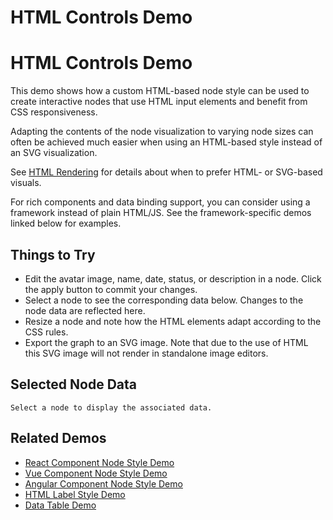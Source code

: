 <!--
 //////////////////////////////////////////////////////////////////////////////
 // @license
 // This file is part of yFiles for HTML 2.6.
 // Use is subject to license terms.
 //
 // Copyright (c) 2000-2023 by yWorks GmbH, Vor dem Kreuzberg 28,
 // 72070 Tuebingen, Germany. All rights reserved.
 //
 //////////////////////////////////////////////////////////////////////////////
-->
# HTML Controls Demo

# HTML Controls Demo

This demo shows how a custom HTML-based node style can be used to create interactive nodes that use HTML input elements and benefit from CSS responsiveness.

Adapting the contents of the node visualization to varying node sizes can often be achieved much easier when using an HTML-based style instead of an SVG visualization.

See [HTML Rendering](https://docs.yworks.com/yfileshtml/#/dguide/advanced-html_rendering) for details about when to prefer HTML- or SVG-based visuals.

For rich components and data binding support, you can consider using a framework instead of plain HTML/JS. See the framework-specific demos linked below for examples.

## Things to Try

- Edit the avatar image, name, date, status, or description in a node. Click the apply button to commit your changes.
- Select a node to see the corresponding data below. Changes to the node data are reflected here.
- Resize a node and note how the HTML elements adapt according to the CSS rules.
- Export the graph to an SVG image. Note that due to the use of HTML this SVG image will not render in standalone image editors.

## Selected Node Data

```
Select a node to display the associated data.
```

## Related Demos

- [React Component Node Style Demo](../../../demos-ts/style/react-component-node-style/README.html)
- [Vue Component Node Style Demo](../../../demos-ts/style/vue-component-node-style/README.html)
- [Angular Component Node Style Demo](../../../demos-ts/style/angular-component-node-style/README.html)
- [HTML Label Style Demo](../../style/html-label-style/)
- [Data Table Demo](../../style/datatable/)
